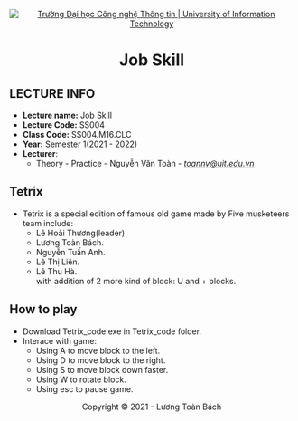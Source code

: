 <!-- Banner -->
<p align="center">
  <a href="https://www.uit.edu.vn/" title="Trường Đại học Công nghệ Thông tin" style="border: none;">
    <img src="https://i.imgur.com/WmMnSRt.png" alt="Trường Đại học Công nghệ Thông tin | University of Information Technology">
  </a>
</p>

<!-- Title -->
<h1 align="center"><b>Job Skill</b></h1>

## LECTURE INFO
* **Lecture name:** Job Skill
* **Lecture Code:** SS004
* **Class Code:** SS004.M16.CLC
* **Year:** Semester 1(2021 - 2022)
* **Lecturer**:  
  - Theory - Practice - Nguyễn Văn Toàn - *toannv@uit.edu.vn*  
## Tetrix
- Tetrix is a special edition of famous old game made by Five musketeers team include:
  - Lê Hoài Thương(leader)
  - Lương Toàn Bách.
  - Nguyễn Tuấn Anh.
  - Lê Thị Liên.
  - Lê Thu Hà.  
with addition of 2 more kind of block: U and + blocks.
## How to play
- Download Tetrix_code.exe in Tetrix_code folder.  
- Interace with game:
  - Using A to move block to the left.
  - Using D to move block to the right.
  - Using S to move block down faster.
  - Using W to rotate block.
  - Using esc to pause game.
<!-- Footer -->
<p align='center'>Copyright © 2021 - Lương Toàn Bách</p>
